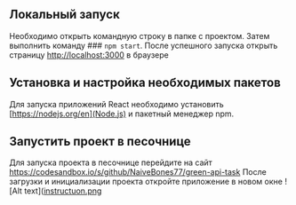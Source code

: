 ## Локальный запуск

Необходимо открыть командную строку в папке с проектом. Затем выполнить команду ### `npm start`. 
После успешного запуска открыть страницу [http://localhost:3000](http://localhost:3000) в браузере

## Установка и настройка необходимых пакетов

Для запуска приложений React необходимо установить [https://nodejs.org/en](Node.js) и пакетный менеджер npm.

## Запустить проект в песочнице

Для запуска проекта в песочнице перейдите на сайт https://codesandbox.io/s/github/NaiveBones77/green-api-task
После загрузки и инициализации проекта откройте приложение в новом окне ![Alt text]([instructuon.png](https://github.com/NaiveBones77/green-api-task/blob/master/instruction.png)
